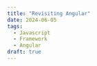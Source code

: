 ```yaml
---
title: "Revisiting Angular"
date: 2024-06-05
tags:
  - Javascript
  - Framework
  - Angular
draft: true
---
```

